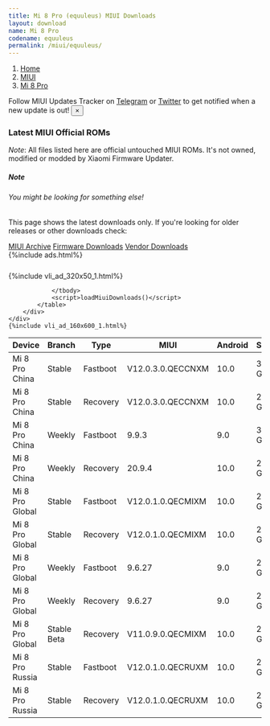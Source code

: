 ```yaml
---
title: Mi 8 Pro (equuleus) MIUI Downloads
layout: download
name: Mi 8 Pro
codename: equuleus
permalink: /miui/equuleus/
---
```

<nav aria-label="breadcrumb">
    <ol class="breadcrumb">
        <li class="breadcrumb-item"><a href="/">Home</a></li>
        <li class="breadcrumb-item"><a href="/miui/">MIUI</a></li>
        <li class="breadcrumb-item active" aria-current="page"><a href="/miui/equuleus/">Mi 8 Pro</a></li>
    </ol>
</nav>
<div class="alert alert-primary alert-dismissible fade show" role="alert">
    Follow MIUI Updates Tracker on <a href="https://t.me/MIUIUpdatesTracker" class="alert-link">Telegram</a>
     or <a href="https://twitter.com/MiFwUpdater" class="alert-link">Twitter</a> to get notified when a new update is out!
    <button type="button" class="close" data-dismiss="alert" aria-label="Close">
        <span aria-hidden="true">&times;</span>
    </button>
</div>

### Latest MIUI Official ROMs
*Note*: All files listed here are official untouched MIUI ROMs. It's not owned, modified or modded by Xiaomi Firmware Updater.
<div class="card">
  <div class="card-body">
    <h5 class="card-title">Note</h5>
    <h6 class="card-subtitle mb-2 text-muted">You might be looking for something else!</h6>
    <p class="card-text">This page shows the latest downloads only.
     If you're looking for older releases or other downloads check:</p>
    <a href="/archive/miui/equuleus/" class="card-link">MIUI Archive</a>
    <a href="/firmware/equuleus/" class="card-link">Firmware Downloads</a>
    <a href="/vendor/equuleus/" class="card-link">Vendor Downloads</a>
  </div>
</div>
{%include ads.html%}
<div class="row justify-content-center">
    <div class="col-10">
        <div class="table-responsive-md" style="margin-top: 25px;">
            {%include vli_ad_320x50_1.html%}
            <table id="miui" class="display dt-responsive nowrap compact table table-striped table-hover table-sm">
                <thead class="thead-dark">
                    <tr>
                        <th data-ref="device">Device</th>
                        <th data-ref="branch">Branch</th>
                        <th data-ref="type">Type</th>
                        <th data-ref="miui">MIUI</th>
                        <th data-ref="android">Android</th>
                        <th data-ref="size">Size</th>
                        <th data-ref="size">Date</th>
                        <th data-ref="link">Link</th>
                    </tr>
                </thead>
                <tbody>
                <tr><td>Mi 8 Pro China</td><td>Stable</td><td>Fastboot</td><td>V12.0.3.0.QECCNXM</td><td>10.0</td><td>3.1 GB</td><td>2020-12-04</td><td><a href="/miui/equuleus/stable/V12.0.3.0.QECCNXM/">Download</a></td></tr>
<tr><td>Mi 8 Pro China</td><td>Stable</td><td>Recovery</td><td>V12.0.3.0.QECCNXM</td><td>10.0</td><td>2.3 GB</td><td>2020-12-14</td><td><a href="/miui/equuleus/stable/V12.0.3.0.QECCNXM/">Download</a></td></tr>
<tr><td>Mi 8 Pro China</td><td>Weekly</td><td>Fastboot</td><td>9.9.3</td><td>9.0</td><td>3.0 GB</td><td>2019-09-04</td><td><a href="/miui/equuleus/weekly/9.9.3/">Download</a></td></tr>
<tr><td>Mi 8 Pro China</td><td>Weekly</td><td>Recovery</td><td>20.9.4</td><td>10.0</td><td>2.3 GB</td><td>2020-09-04</td><td><a href="/miui/equuleus/weekly/20.9.4/">Download</a></td></tr>
<tr><td>Mi 8 Pro Global</td><td>Stable</td><td>Fastboot</td><td>V12.0.1.0.QECMIXM</td><td>10.0</td><td>2.6 GB</td><td>2020-10-20</td><td><a href="/miui/equuleus/stable/V12.0.1.0.QECMIXM/">Download</a></td></tr>
<tr><td>Mi 8 Pro Global</td><td>Stable</td><td>Recovery</td><td>V12.0.1.0.QECMIXM</td><td>10.0</td><td>2.1 GB</td><td>2020-11-12</td><td><a href="/miui/equuleus/stable/V12.0.1.0.QECMIXM/">Download</a></td></tr>
<tr><td>Mi 8 Pro Global</td><td>Weekly</td><td>Fastboot</td><td>9.6.27</td><td>9.0</td><td>2.7 GB</td><td>2019-06-28</td><td><a href="/miui/equuleus/weekly/9.6.27/">Download</a></td></tr>
<tr><td>Mi 8 Pro Global</td><td>Weekly</td><td>Recovery</td><td>9.6.27</td><td>9.0</td><td>2.1 GB</td><td>2019-06-28</td><td><a href="/miui/equuleus/weekly/9.6.27/">Download</a></td></tr>
<tr><td>Mi 8 Pro Global</td><td>Stable Beta</td><td>Recovery</td><td>V11.0.9.0.QECMIXM</td><td>10.0</td><td>2.1 GB</td><td>2020-08-06</td><td><a href="/miui/equuleus/stable beta/V11.0.9.0.QECMIXM/">Download</a></td></tr>
<tr><td>Mi 8 Pro Russia</td><td>Stable</td><td>Fastboot</td><td>V12.0.1.0.QECRUXM</td><td>10.0</td><td>2.6 GB</td><td>2020-11-08</td><td><a href="/miui/equuleus/stable/V12.0.1.0.QECRUXM/">Download</a></td></tr>
<tr><td>Mi 8 Pro Russia</td><td>Stable</td><td>Recovery</td><td>V12.0.1.0.QECRUXM</td><td>10.0</td><td>2.1 GB</td><td>2020-11-17</td><td><a href="/miui/equuleus/stable/V12.0.1.0.QECRUXM/">Download</a></td></tr>

                </tbody>
                <script>loadMiuiDownloads()</script>
            </table>
        </div>
    </div>
    {%include vli_ad_160x600_1.html%}
</div>
